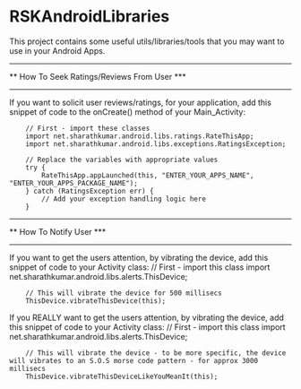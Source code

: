 RSKAndroidLibraries
===================

This project contains some useful utils/libraries/tools that you may want to use in your Android Apps.

********************************************
** How To Seek Ratings/Reviews From User ***
********************************************

If you want to solicit user reviews/ratings, for your application, add this snippet of code to the onCreate() method of your Main_Activity:

		// First - import these classes
		import net.sharathkumar.android.libs.ratings.RateThisApp;
		import net.sharathkumar.android.libs.exceptions.RatingsException;

		// Replace the variables with appropriate values
		try {
			RateThisApp.appLaunched(this, "ENTER_YOUR_APPS_NAME", "ENTER_YOUR_APPS_PACKAGE_NAME");
		} catch (RatingsException err) {
			// Add your exception handling logic here
		}


*************************
** How To Notify User ***
*************************

If you want to get the users attention, by vibrating the device, add this snippet of code to your Activity class:
		// First - import this class
		import net.sharathkumar.android.libs.alerts.ThisDevice;

		// This will vibrate the device for 500 millisecs
		ThisDevice.vibrateThisDevice(this);

If you REALLY want to get the users attention, by vibrating the device, add this snippet of code to your Activity class:
		// First - import this class
		import net.sharathkumar.android.libs.alerts.ThisDevice;

		// This will vibrate the device - to be more specific, the device will vibrates to an S.O.S morse code pattern - for approx 3000 millisecs
		ThisDevice.vibrateThisDeviceLikeYouMeanIt(this);